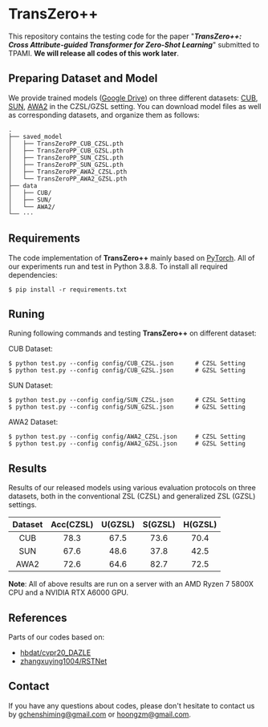 # TransZero++ 


This repository contains the testing code for the paper  "***TransZero++: Cross Attribute-guided Transformer for Zero-Shot Learning***" submitted to TPAMI. 
**We will release all codes of this work later**.



## Preparing Dataset and Model

We provide trained models ([Google Drive](https://drive.google.com/drive/folders/1rNHCglaSD_Q5se1rs5qIh6QNtMDCZokc?usp=sharing)) on three different datasets: [CUB](http://www.vision.caltech.edu/visipedia/CUB-200-2011.html), [SUN](http://cs.brown.edu/~gmpatter/sunattributes.html), [AWA2](http://cvml.ist.ac.at/AwA2/) in the CZSL/GZSL setting. You can download model files as well as corresponding datasets, and organize them as follows: 
```
.
├── saved_model
│   ├── TransZeroPP_CUB_CZSL.pth
│   ├── TransZeroPP_CUB_GZSL.pth
│   ├── TransZeroPP_SUN_CZSL.pth
│   ├── TransZeroPP_SUN_GZSL.pth
│   ├── TransZeroPP_AWA2_CZSL.pth
│   └── TransZeroPP_AWA2_GZSL.pth
├── data
│   ├── CUB/
│   ├── SUN/
│   └── AWA2/
└── ···
```

## Requirements
The code implementation of **TransZero++** mainly based on [PyTorch](https://pytorch.org/). All of our experiments run and test in Python 3.8.8. To install all required dependencies:
```
$ pip install -r requirements.txt
```
## Runing
Runing following commands and testing **TransZero++** on different dataset:

CUB Dataset: 
```
$ python test.py --config config/CUB_CZSL.json      # CZSL Setting
$ python test.py --config config/CUB_GZSL.json      # GZSL Setting
```
SUN Dataset:
```
$ python test.py --config config/SUN_CZSL.json      # CZSL Setting
$ python test.py --config config/SUN_GZSL.json      # GZSL Setting
```
AWA2 Dataset: 
```
$ python test.py --config config/AWA2_CZSL.json     # CZSL Setting
$ python test.py --config config/AWA2_GZSL.json     # GZSL Setting
```

## Results
Results of our released models using various evaluation protocols on three datasets, both in the conventional ZSL (CZSL) and generalized ZSL (GZSL) settings.

| Dataset | Acc(CZSL) | U(GZSL) | S(GZSL) | H(GZSL) |
| :-----: | :-----: | :-----: | :-----: | :-----: |
| CUB | 78.3 | 67.5 | 73.6 | 70.4 |
| SUN | 67.6 | 48.6 | 37.8 | 42.5 |
| AWA2 | 72.6 | 64.6 | 82.7 | 72.5 |

**Note**: All of above results are run on a server with an AMD Ryzen 7 5800X CPU and a NVIDIA RTX A6000 GPU.


## References
Parts of our codes based on:
* [hbdat/cvpr20_DAZLE](https://github.com/hbdat/cvpr20_DAZLE)
* [zhangxuying1004/RSTNet](https://github.com/zhangxuying1004/RSTNet)

## Contact
If you have any questions about codes, please don't hesitate to contact us by gchenshiming@gmail.com or hoongzm@gmail.com.
